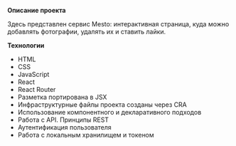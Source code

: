 **Описание проекта**

Здесь представлен сервис Mesto: интерактивная страница, куда можно добавлять фотографии, удалять их и ставить лайки.  

**Технологии**

* HTML
* CSS 
* JavaScript 
* React
* React Router
* Разметка портирована в JSX
* Инфраструктурные файлы проекта созданы через CRA
* Использование компонентного и декларативного подходов
* Работа с API. Принципы REST
* Аутентификация пользователя
* Работа с локальным хранилищем и токеном


